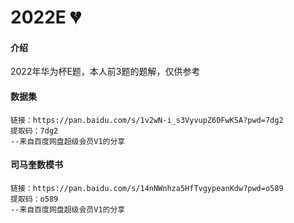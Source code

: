 # 2022E :broken_heart: 


#### 介绍
2022年华为杯E题，本人前3题的题解，仅供参考

#### 数据集

```
链接：https://pan.baidu.com/s/1v2wN-i_s3VyvupZ60FwKSA?pwd=7dg2 
提取码：7dg2 
--来自百度网盘超级会员V1的分享
```


#### 司马奎数模书

```
链接：https://pan.baidu.com/s/14nNWnhza5HfTvgypeanKdw?pwd=o589 
提取码：o589 
--来自百度网盘超级会员V1的分享

```

